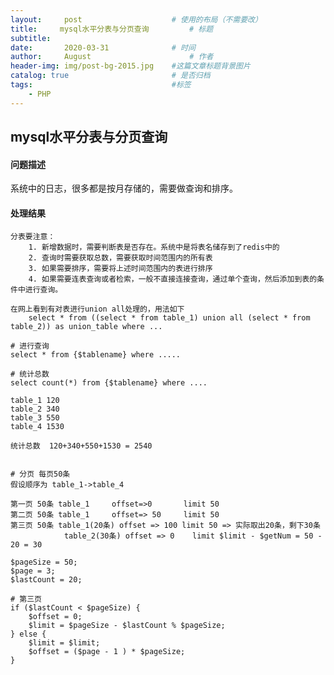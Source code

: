 ```yaml
---
layout:     post                    # 使用的布局（不需要改）
title:     mysql水平分表与分页查询         # 标题 
subtitle:   
date:       2020-03-31              # 时间
author:     August                      # 作者
header-img: img/post-bg-2015.jpg    #这篇文章标题背景图片
catalog: true                       # 是否归档
tags:                               #标签
    - PHP
---
```


## mysql水平分表与分页查询
> 

#### 问题描述
  系统中的日志，很多都是按月存储的，需要做查询和排序。
  
#### 处理结果
    分表要注意：
        1. 新增数据时，需要判断表是否存在。系统中是将表名储存到了redis中的
        2. 查询时需要获取总数，需要获取时间范围内的所有表
        3. 如果需要排序，需要将上述时间范围内的表进行排序
        4. 如果需要连表查询或者检索，一般不直接连接查询，通过单个查询，然后添加到表的条件中进行查询。
    
    在网上看到有对表进行union all处理的，用法如下
        select * from ((select * from table_1) union all (select * from table_2)) as union_table where ...
        
    # 进行查询
    select * from {$tablename} where .....
    
    # 统计总数
    select count(*) from {$tablename} where ....
    
    table_1	120
    table_2	340
    table_3	550
    table_4	1530
    
    统计总数  120+340+550+1530 = 2540
    
    
    # 分页 每页50条
    假设顺序为 table_1->table_4
    
    第一页 50条 table_1 	offset=>0  		limit 50
    第二页 50条 table_1 	offset=> 50 	limit 50
    第三页 50条 table_1(20条) offset => 100 limit 50 => 实际取出20条，剩下30条
    			table_2(30条) offset => 0 	limit $limit - $getNum = 50 - 20 = 30
    
    $pageSize = 50;
    $page = 3;
    $lastCount = 20;
    
    # 第三页
    if ($lastCount < $pageSize) {
    	$offset = 0;
    	$limit = $pageSize - $lastCount % $pageSize;
    } else {
    	$limit = $limit;
    	$offset = ($page - 1 ) * $pageSize;
    }
